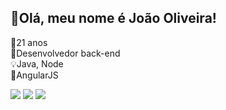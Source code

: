 ## 👋Olá, meu nome é João Oliveira!

🎂21 anos 
<br>
🤖Desenvolvedor back-end
<br>
💡Java, Node
<br>
🚀AngularJS
<div>
  <a href="https://www.instagram.com/joao.oliveirasz/" target="_blank"><img src="https://img.shields.io/badge/-Instagram-%23E4405F?style=for-the-badge&logo=instagram&logoColor=pink" target="_blank"></a>
  <a href = "mailto:joaopedro.santosoliveira2003@gmail.com"><img src="https://img.shields.io/badge/-Gmail-%23333?style=for-the-badge&logo=gmail&logoColor=white" target="_blank"></a>
  <a href="https://www.linkedin.com/in/joao-pedro-santos-oliveira/" target="_blank"><img src="https://img.shields.io/badge/-LinkedIn-%230077B5?style=for-the-badge&logo=linkedin&logoColor=white" target="_blank"></a> 
</div>

